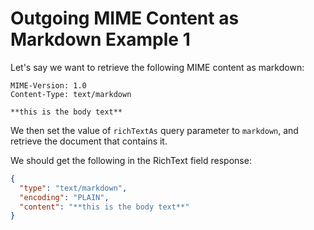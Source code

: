 # Outgoing MIME Content as Markdown Example 1

Let's say we want to retrieve the following MIME content as markdown:

```text
MIME-Version: 1.0
Content-Type: text/markdown

**this is the body text**
```

We then set the value of `richTextAs` query parameter to `markdown`, and retrieve the document that contains it.

We should get the following in the RichText field response:

```json
{
  "type": "text/markdown",
  "encoding": "PLAIN",
  "content": "**this is the body text**"
}
```
